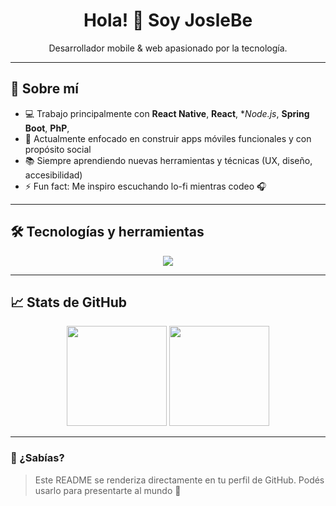 <h1 align="center">Hola! 👋 Soy JosleBe</h1>

<p align="center">
  Desarrollador mobile & web apasionado por la tecnología.
</p>

---

## 🧠 Sobre mí

- 💻 Trabajo principalmente con **React Native**, **React**, **Node.js*, **Spring Boot**, **PhP**, 
- 🎯 Actualmente enfocado en construir apps móviles funcionales y con propósito social  
- 📚 Siempre aprendiendo nuevas herramientas y técnicas (UX, diseño, accesibilidad)  
- ⚡ Fun fact: Me inspiro escuchando lo-fi mientras codeo 🎧

---

## 🛠️ Tecnologías y herramientas

<div align="center">
  <img src="https://skillicons.dev/icons?i=react,reactnative,nodejs,js,ts,expo,vscode,php,python,java,spring" />
</div>


---

## 📈 Stats de GitHub

<div align="center">
  <img height="160px" src="https://github-readme-stats.vercel.app/api?username=JosleBe&show_icons=true&theme=react&count_private=true" />
  <img height="160px" src="https://github-readme-streak-stats.herokuapp.com/?user=JosleBe&theme=react" />
</div>

---




### 🧩 ¿Sabías?

> Este README se renderiza directamente en tu perfil de GitHub. Podés usarlo para presentarte al mundo 👀


